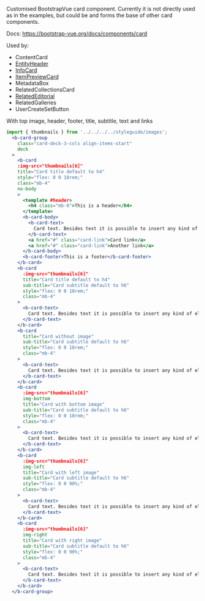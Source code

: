 Customised BootstrapVue card component. Currently it is not directly used as in the examples, but could be and forms the base of other card components.

Docs: https://bootstrap-vue.org/docs/components/card

Used by:
- ContentCard
- [EntityHeader](/#/Components/Entity?id=entityheader)
- [InfoCard](/#/Components/Generic?id=infocard)
- [ItemPreviewCard](/#/Components/Item?id=itempreviewcard)
- MetadataBox
- RelatedCollectionsCard
- [RelatedEditorial](/#/Components/Related?id=relatededitorial)
- RelatedGalleries
- UserCreateSetButton

With top image, header, footer, title, subtitle, text and links
```jsx
import { thumbnails } from '../../../../styleguide/images';
  <b-card-group
    class="card-deck-3-cols align-items-start"
    deck
  >
    <b-card
    :img-src="thumbnails[6]"
    title="Card title default to h4"
    style="flex: 0 0 18rem;"
    class="mb-4"
    no-body
    >
      <template #header>
        <h4 class="mb-0">This is a header</h4>
      </template>
      <b-card-body>
        <b-card-text>
          Card text. Besides text it is possible to insert any kind of element: buttons, links, lists etc.
        </b-card-text>
        <a href="#" class="card-link">Card link</a>
        <a href="#" class="card-link">Another link</a>
      </b-card-body>
      <b-card-footer>This is a footer</b-card-footer>
    </b-card>
    <b-card
      :img-src="thumbnails[6]"
      title="Card title default to h4"
      sub-title="Card subtitle default to h6"
      style="flex: 0 0 18rem;"
      class="mb-4"
    >
      <b-card-text>
        Card text. Besides text it is possible to insert any kind of element to the body: buttons, links, lists etc.
      </b-card-text>
    </b-card>
    <b-card
      title="Card without image"
      sub-title="Card subtitle default to h6"
      style="flex: 0 0 18rem;"
      class="mb-4"
    >
      <b-card-text>
        Card text. Besides text it is possible to insert any kind of element to the body: buttons, links, lists etc.
      </b-card-text>
    </b-card>
    <b-card
      :img-src="thumbnails[6]"
      img-bottom
      title="Card with bottom image"
      sub-title="Card subtitle default to h6"
      style="flex: 0 0 18rem;"
      class="mb-4"
    >
      <b-card-text>
        Card text. Besides text it is possible to insert any kind of element to the body: buttons, links, lists etc.
      </b-card-text>
    </b-card>
    <b-card
      :img-src="thumbnails[6]"
      img-left
      title="Card with left image"
      sub-title="Card subtitle default to h6"
      style="flex: 0 0 90%;"
      class="mb-4"
    >
      <b-card-text>
        Card text. Besides text it is possible to insert any kind of element to the body: buttons, links, lists etc.
      </b-card-text>
    </b-card>
    <b-card
      :img-src="thumbnails[6]"
      img-right
      title="Card with right image"
      sub-title="Card subtitle default to h6"
      style="flex: 0 0 90%;"
      class="mb-4"
    >
      <b-card-text>
        Card text. Besides text it is possible to insert any kind of element to the body: buttons, links, lists etc.
      </b-card-text>
    </b-card>
  </b-card-group>
```
